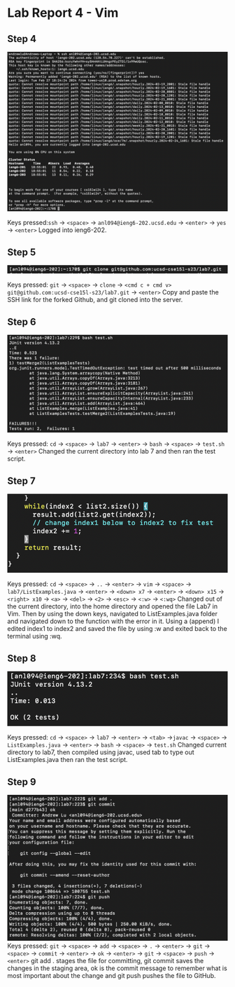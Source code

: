# Lab Report 4 - Vim #

## Step 4 ## 
![image](step4.png)

Keys pressed:`ssh` -> `<space>` -> `anl094@ieng6-202.ucsd.edu` -> `<enter>` -> `yes` -> `<enter>` 
Logged into ieng6-202. 

## Step 5 ## 
![image](step5.png)

Keys pressed: `git` -> `<space>` -> `clone` -> `<cmd c + cmd v> git@github.com:ucsd-cse15l-s23/lab7.git` -> `<enter>`
Copy and paste the SSH link for the forked Github, and git cloned into the server. 

## Step 6 ## 
![image](step6.png)

Keys pressed: `cd` -> `<space>` -> `lab7` -> `<enter>` -> `bash` -> `<space>` -> `test.sh` -> `<enter>` 
Changed the current directory into lab 7 and then ran the test script. 

## Step 7 ##
![image](step7.png)

Keys pressed: `cd` -> `<space>` -> `..` -> `<enter>` -> `vim` -> `<space>` -> `lab7/ListExamples.java` -> `<enter>` -> `<down> x7` -> `<enter>` -> `<down> x15` -> `<right> x10` -> `<a>` -> `<del>` -> `<2>` -> `<esc>` -> `<:w>` -> `<:wq>` 
Changed out of the current directory, into the home directory and opened the file Lab7 in Vim. Then by using the down keys, navigated to ListExamples.java folder and navigated down to the function with the error in it. Using a (append) I edited index1 to index2 and saved the file by using :w and exited back to the terminal using :wq. 

## Step 8 ## 
![image](step8.png)

Keys pressed: `cd` -> `<space>` -> `lab7` -> `<enter>` -> `<tab>` ->`javac` -> `<space>` -> `ListExamples.java` -> `<enter>` -> `bash` -> `<space>` -> `test.sh` 
Changed current directory to lab7, then compiled using javac, used tab to type out ListExamples.java then ran the test script. 

## Step 9 ## 
![image](step9.png)
Keys pressed: `git` -> `<space>` -> `add` -> `<space>` -> `.` -> `<enter>` -> `git` -> `<space>` -> `commit` -> `<enter>` -> `ok` -> `<enter>` -> `git` -> `<space>` -> `push` -> `<enter>`
git add . stages the file for committing, git commit saves the changes in the staging area, ok is the commit message to remember what is most important about the change and git push pushes the file to GitHub. 


